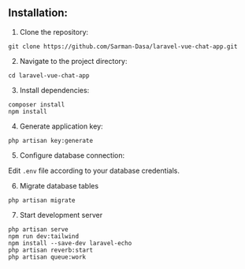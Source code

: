 ## Installation:

1. Clone the repository:
```
git clone https://github.com/Sarman-Dasa/laravel-vue-chat-app.git
```

2. Navigate to the project directory:
```
cd laravel-vue-chat-app
```

3. Install dependencies:
```
composer install
npm install
```

4. Generate application key:
```
php artisan key:generate
```

5. Configure database connection:

Edit `.env` file according to your database credentials.

6. Migrate database tables
```
php artisan migrate
```

7. Start development server
```
php artisan serve
npm run dev:tailwind
npm install --save-dev laravel-echo
php artisan reverb:start
php artisan queue:work
```
